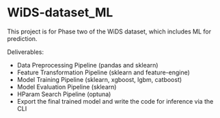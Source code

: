# WiDS-dataset_ML
This project is for Phase two of the WiDS dataset, which includes ML for prediction.

Deliverables:
- Data Preprocessing Pipeline (pandas and sklearn)
- Feature Transformation Pipeline (sklearn and feature-engine)
- Model Training Pipeline (sklearn, xgboost, lgbm, catboost)
- Model Evaluation Pipeline (sklearn)
- HParam Search Pipeline (optuna)
- Export the final trained model and write the code for inference via the CLI

